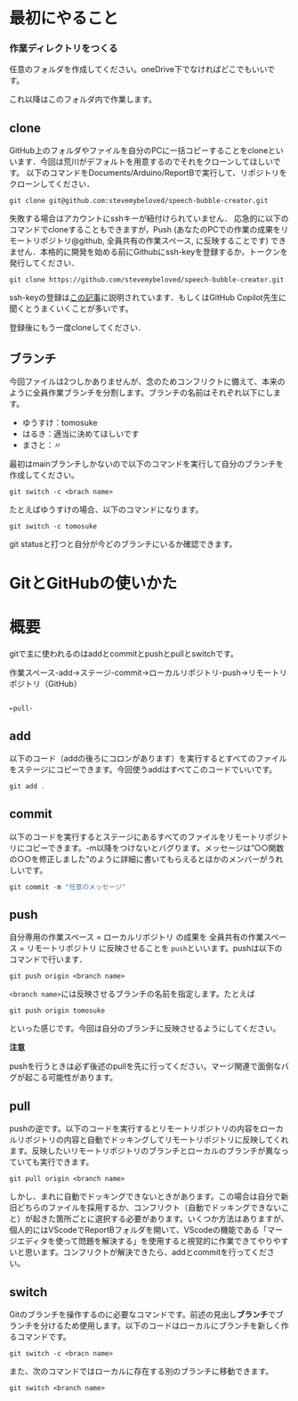 # 最初にやること
### 作業ディレクトリをつくる

任意のフォルダを作成してください。oneDrive下でなければどこでもいいです。

これ以降はこのフォルダ内で作業します。

## clone

GitHub上のフォルダやファイルを自分のPCに一括コピーすることをcloneといいます．今回は荒川がデフォルトを用意するのでそれをクローンしてほしいです。
以下のコマンドをDocuments/Arduino/ReportBで実行して、リポジトリをクローンしてください．

```
git clone git@github.com:stevemybeloved/speech-bubble-creator.git
```

失敗する場合はアカウントにsshキーが紐付けられていません．
応急的に以下のコマンドでcloneすることもできますが，Push (あなたのPCでの作業の成果をリモートリポジトリ@github, 全員共有の作業スペース, に反映することです) できません．本格的に開発を始める前にGithubにssh-keyを登録するか，トークンを発行してください．

```
git clone https://github.com/stevemybeloved/speech-bubble-creator.git
```

ssh-keyの登録は[この記事](https://qiita.com/shizuma/items/2b2f873a0034839e47ce)に説明されています．もしくはGitHub Copilot先生に聞くとうまくいくことが多いです。

登録後にもう一度cloneしてください．

## ブランチ

今回ファイルは2つしかありませんが、念のためコンフリクトに備えて、本来のように全員作業ブランチを分割します。ブランチの名前はそれぞれ以下にします。

- ゆうすけ：tomosuke
- はるき：適当に決めてほしいです
- まさと：〃

最初はmainブランチしかないので以下のコマンドを実行して自分のブランチを作成してください。

```
git switch -c <brach name>
```

たとえばゆうすけの場合、以下のコマンドになります。

```
git switch -c tomosuke
```

git statusと打つと自分が今どのブランチにいるか確認できます。

# GitとGitHubの使いかた
# 概要

gitで主に使われるのはaddとcommitとpushとpullとswitchです。

作業スペース-add→ステージ-commit→ローカルリポジトリ-push→リモートリポジトリ（GitHub）

                                                                                                                  ←pull-

## add

以下のコード（addの後ろにコロンがあります）を実行するとすべてのファイルをステージにコピーできます。今回使うaddはすべてこのコードでいいです。

```jsx
git add .
```

## commit

以下のコードを実行するとステージにあるすべてのファイルをリモートリポジトリにコピーできます。-m以降をつけないとバグります。メッセージは”○○関数の○○を修正しました”のように詳細に書いてもらえるとほかのメンバーがうれしいです。

```jsx
git commit -m "任意のメッセージ"
```

## push

自分専用の作業スペース = ローカルリポジトリ の成果を 全員共有の作業スペース = リモートリポジトリ に反映させることを
`push`といいます。pushは以下のコマンドで行います．

```
git push origin <branch name>

```

`<branch name>`には反映させるブランチの名前を指定します。たとえば

```
git push origin tomosuke

```

といった感じです。今回は自分のブランチに反映させるようにしてください。

**注意**

pushを行うときは必ず後述のpullを先に行ってください。マージ関連で面倒なバグが起こる可能性があります。

## pull

pushの逆です。以下のコードを実行するとリモートリポジトリの内容をローカルリポジトリの内容と自動でドッキングしてリモートリポジトリに反映してくれます。反映したいリモートリポジトリのブランチとローカルのブランチが異なっていても実行できます。

```
git pull origin <branch name>
```

しかし、まれに自動でドッキングできないときがあります。この場合は自分で新旧どちらのファイルを採用するか、コンフリクト（自動でドッキングできないこと）が起きた箇所ごとに選択する必要があります。いくつか方法はありますが、個人的にはVScodeでReportBフォルダを開いて、VScodeの機能である「マージエディタを使って問題を解決する」を使用すると視覚的に作業できてやりやすいと思います。コンフリクトが解決できたら、addとcommitを行ってください。

## switch

Gitのブランチを操作するのに必要なコマンドです。前述の見出し**ブランチ**でブランチを分けるため使用します。以下のコードはローカルにブランチを新しく作るコマンドです。

```
git switch -c <bracn name>
```

また、次のコマンドではローカルに存在する別のブランチに移動できます。

```
git switch <branch name>
```

